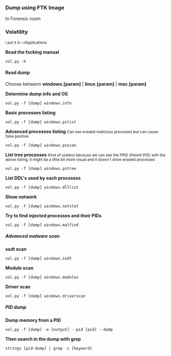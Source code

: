 ### Dump using FTK Image
In Forensic room



### Volatility
<small>I put it in ~/Applications</small>

**Read the fxcking manual**
```shell
vol.py -h
```

#### Read dump
Choose betwenn **windows.[param]** | **linux.[param]** | **mac.[param]**

**Determine dump info and OS**
```shell
vol.py -f [dump] windows.info
```


**Basic processes listing**
```shell
vol.py -f [dump] windows.pslist
```

**Advanced processes listing**
<small>Can see evaded malicious processes but can cause false positive</small>
```shell
vol.py -f [dump] windows.psscan
```

**List tree processes**
<small>Kind of useless because we can see the PPID (Parent PID) with the above listing, it might be a little bit more visual and it doesn't show evaded processes</small>
```shell
vol.py -f [dump] windows.pstree
```

**List DDL's used by each processes**
```shell
vol.py -f [dump] windows.dlllist
```

**Show network**
```shell
vol.py -f [dump] windows.netstat
```

**Try to find injected processes and their PIDs**
```shell
vol.py -f [dump] windows.malfind
```

##### Advanced malware scan
**ssdt scan**
```shell
vol.py -f [dump] windows.ssdt
```

**Module scan**
```shell
vol.py -f [dump] windows.modules
```

**Driver scan**
```shell
vol.py -f [dump] windows.driverscan
```

##### PID dump
**Dump memory from a PID**
```shell
vol.py -f [dump] -o [output] --pid [pid] --dump
```

**Then search in the dump with grep**
```shell
strings [pid-dump] | grep -i [keyword]
```

